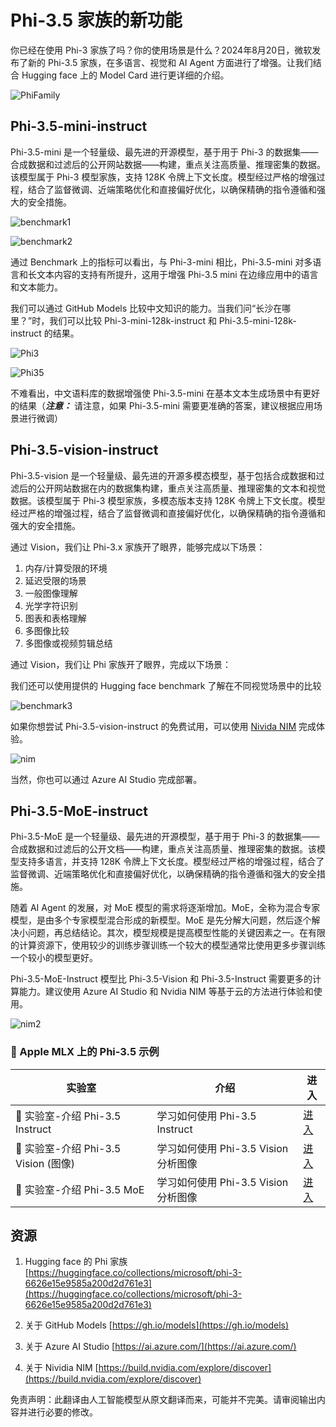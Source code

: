 # **Phi-3.5 家族的新功能**

你已经在使用 Phi-3 家族了吗？你的使用场景是什么？2024年8月20日，微软发布了新的 Phi-3.5 家族，在多语言、视觉和 AI Agent 方面进行了增强。让我们结合 Hugging face 上的 Model Card 进行更详细的介绍。

![PhiFamily](../../../../../translated_images/Phi3getstarted.086dfb90bb69325da6b717586337f2aec5decc241fda85e322eb55c709167f73.zh.png)

## **Phi-3.5-mini-instruct**

Phi-3.5-mini 是一个轻量级、最先进的开源模型，基于用于 Phi-3 的数据集——合成数据和过滤后的公开网站数据——构建，重点关注高质量、推理密集的数据。该模型属于 Phi-3 模型家族，支持 128K 令牌上下文长度。模型经过严格的增强过程，结合了监督微调、近端策略优化和直接偏好优化，以确保精确的指令遵循和强大的安全措施。

![benchmark1](../../../../../translated_images/benchmark1.479cb048e7d9239b09e562c410a54f6c9eaf85030af67ac6e7de80a69e4778a5.zh.png)

![benchmark2](../../../../../translated_images/benchmark2.76982d411a07caa3ebd706dd6c0ba98b98a5609de371176a67cd619d70d4e6da.zh.png)

通过 Benchmark 上的指标可以看出，与 Phi-3-mini 相比，Phi-3.5-mini 对多语言和长文本内容的支持有所提升，这用于增强 Phi-3.5 mini 在边缘应用中的语言和文本能力。

我们可以通过 GitHub Models 比较中文知识的能力。当我们问“长沙在哪里？”时，我们可以比较 Phi-3-mini-128k-instruct 和 Phi-3.5-mini-128k-instruct 的结果。

![Phi3](../../../../../translated_images/gh3.6b1a5c38ed732e40c0effaf4c558badfab0be6148b194aa6bec44adbfb1e4342.zh.png)

![Phi35](../../../../../translated_images/gh35.b0fd2ff379a5f2d995ea1faedd2d7260cfcad7ffbad5a721a8a1b2b3d84028c8.zh.png)

不难看出，中文语料库的数据增强使 Phi-3.5-mini 在基本文本生成场景中有更好的结果（***注意：*** 请注意，如果 Phi-3.5-mini 需要更准确的答案，建议根据应用场景进行微调）

## **Phi-3.5-vision-instruct**

Phi-3.5-vision 是一个轻量级、最先进的开源多模态模型，基于包括合成数据和过滤后的公开网站数据在内的数据集构建，重点关注高质量、推理密集的文本和视觉数据。该模型属于 Phi-3 模型家族，多模态版本支持 128K 令牌上下文长度。模型经过严格的增强过程，结合了监督微调和直接偏好优化，以确保精确的指令遵循和强大的安全措施。

通过 Vision，我们让 Phi-3.x 家族开了眼界，能够完成以下场景：

1. 内存/计算受限的环境
2. 延迟受限的场景
3. 一般图像理解
4. 光学字符识别
5. 图表和表格理解
6. 多图像比较
7. 多图像或视频剪辑总结

通过 Vision，我们让 Phi 家族开了眼界，完成以下场景：

我们还可以使用提供的 Hugging face benchmark 了解在不同视觉场景中的比较

![benchmark3](../../../../../translated_images/benchmark3.4d9484cc062f0c5076783f3cb33fe533c03995d3a5debc437420e88960032672.zh.png)

如果你想尝试 Phi-3.5-vision-instruct 的免费试用，可以使用 [Nivida NIM](https://build.nvidia.com/microsoft/phi-3_5-vision-instruct) 完成体验。

![nim](../../../../../translated_images/nim.c985945596d6b2629658087485d16028a3874dcc37329de51b94adf09d0af661.zh.png)

当然，你也可以通过 Azure AI Studio 完成部署。

## **Phi-3.5-MoE-instruct**

Phi-3.5-MoE 是一个轻量级、最先进的开源模型，基于用于 Phi-3 的数据集——合成数据和过滤后的公开文档——构建，重点关注高质量、推理密集的数据。该模型支持多语言，并支持 128K 令牌上下文长度。模型经过严格的增强过程，结合了监督微调、近端策略优化和直接偏好优化，以确保精确的指令遵循和强大的安全措施。

随着 AI Agent 的发展，对 MoE 模型的需求将逐渐增加。MoE，全称为混合专家模型，是由多个专家模型混合形成的新模型。MoE 是先分解大问题，然后逐个解决小问题，再总结结论。其次，模型规模是提高模型性能的关键因素之一。在有限的计算资源下，使用较少的训练步骤训练一个较大的模型通常比使用更多步骤训练一个较小的模型更好。

Phi-3.5-MoE-Instruct 模型比 Phi-3.5-Vision 和 Phi-3.5-Instruct 需要更多的计算能力。建议使用 Azure AI Studio 和 Nvidia NIM 等基于云的方法进行体验和使用。

![nim2](../../../../../translated_images/nim2.ab50cc468e987efe5e87e8b9b2927f751b6d080c4a146129c2133da94b0f781e.zh.png)

### **🤖 Apple MLX 上的 Phi-3.5 示例**

| 实验室    | 介绍 | 进入 |
| -------- | ------- |  ------- |
| 🚀 实验室-介绍 Phi-3.5 Instruct  | 学习如何使用 Phi-3.5 Instruct |  [进入](../../../../../code/09.UpdateSamples/Aug/phi3-instruct-demo.ipynb)    |
| 🚀 实验室-介绍 Phi-3.5 Vision (图像) | 学习如何使用 Phi-3.5 Vision 分析图像 |  [进入](../../../../../code/09.UpdateSamples/Aug/phi3-vision-demo.ipynb)    |
| 🚀 实验室-介绍 Phi-3.5 MoE   | 学习如何使用 Phi-3.5 Vision 分析图像 |  [进入](../../../../../code/09.UpdateSamples/Aug/phi3_moe_demo.ipynb)    |

## **资源**

1. Hugging face 的 Phi 家族 [https://huggingface.co/collections/microsoft/phi-3-6626e15e9585a200d2d761e3](https://huggingface.co/collections/microsoft/phi-3-6626e15e9585a200d2d761e3)

2. 关于 GitHub Models [https://gh.io/models](https://gh.io/models)

3. 关于 Azure AI Studio [https://ai.azure.com/](https://ai.azure.com/)

4. 关于 Nividia NIM [https://build.nvidia.com/explore/discover](https://build.nvidia.com/explore/discover)

免责声明：此翻译由人工智能模型从原文翻译而来，可能并不完美。请审阅输出内容并进行必要的修改。